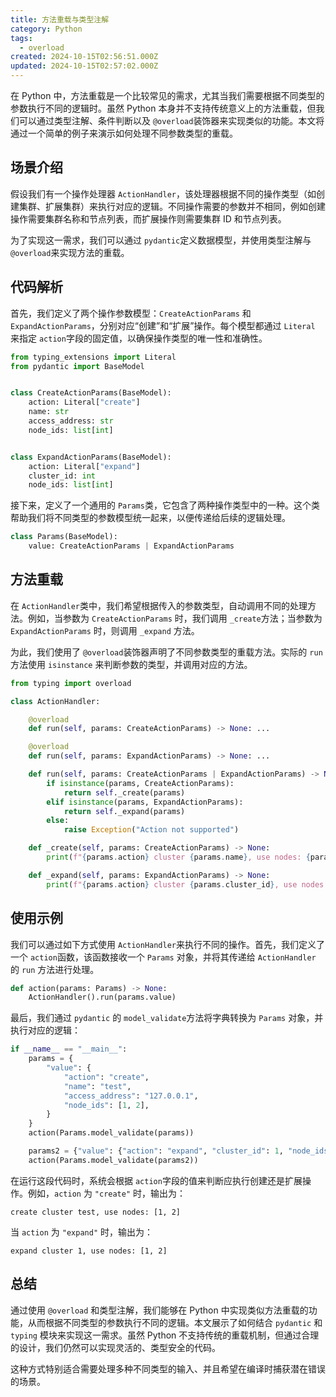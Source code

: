 ```yaml
---
title: 方法重载与类型注解
category: Python
tags:
  - overload
created: 2024-10-15T02:56:51.000Z
updated: 2024-10-15T02:57:02.000Z
---
```

在 Python 中，方法重载是一个比较常见的需求，尤其当我们需要根据不同类型的参数执行不同的逻辑时。虽然 Python 本身并不支持传统意义上的方法重载，但我们可以通过类型注解、条件判断以及 `@overload`​ 装饰器来实现类似的功能。本文将通过一个简单的例子来演示如何处理不同参数类型的重载。

## 场景介绍

假设我们有一个操作处理器 `ActionHandler`​，该处理器根据不同的操作类型（如创建集群、扩展集群）来执行对应的逻辑。不同操作需要的参数并不相同，例如创建操作需要集群名称和节点列表，而扩展操作则需要集群 ID 和节点列表。

为了实现这一需求，我们可以通过 `pydantic`​ 定义数据模型，并使用类型注解与 `@overload`​ 来实现方法的重载。

## 代码解析

首先，我们定义了两个操作参数模型：`CreateActionParams`​ 和 `ExpandActionParams`​，分别对应“创建”和“扩展”操作。每个模型都通过 `Literal`​ 来指定 `action`​ 字段的固定值，以确保操作类型的唯一性和准确性。

```python
from typing_extensions import Literal
from pydantic import BaseModel


class CreateActionParams(BaseModel):
    action: Literal["create"]
    name: str
    access_address: str
    node_ids: list[int]


class ExpandActionParams(BaseModel):
    action: Literal["expand"]
    cluster_id: int
    node_ids: list[int]
```

接下来，定义了一个通用的 `Params`​ 类，它包含了两种操作类型中的一种。这个类帮助我们将不同类型的参数模型统一起来，以便传递给后续的逻辑处理。

```python
class Params(BaseModel):
    value: CreateActionParams | ExpandActionParams
```

## 方法重载

在 `ActionHandler`​ 类中，我们希望根据传入的参数类型，自动调用不同的处理方法。例如，当参数为 `CreateActionParams`​ 时，我们调用 `_create`​ 方法；当参数为 `ExpandActionParams`​ 时，则调用 `_expand`​ 方法。

为此，我们使用了 `@overload`​ 装饰器声明了不同参数类型的重载方法。实际的 `run`​ 方法使用 `isinstance`​ 来判断参数的类型，并调用对应的方法。

```python
from typing import overload

class ActionHandler:

    @overload
    def run(self, params: CreateActionParams) -> None: ...

    @overload
    def run(self, params: ExpandActionParams) -> None: ...

    def run(self, params: CreateActionParams | ExpandActionParams) -> None:
        if isinstance(params, CreateActionParams):
            return self._create(params)
        elif isinstance(params, ExpandActionParams):
            return self._expand(params)
        else:
            raise Exception("Action not supported")

    def _create(self, params: CreateActionParams) -> None:
        print(f"{params.action} cluster {params.name}, use nodes: {params.node_ids}")

    def _expand(self, params: ExpandActionParams) -> None:
        print(f"{params.action} cluster {params.cluster_id}, use nodes: {params.node_ids}")
```

## 使用示例

我们可以通过如下方式使用 `ActionHandler`​ 来执行不同的操作。首先，我们定义了一个 `action`​ 函数，该函数接收一个 `Params`​ 对象，并将其传递给 `ActionHandler`​ 的 `run`​ 方法进行处理。

```python
def action(params: Params) -> None:
    ActionHandler().run(params.value)
```

最后，我们通过 `pydantic`​ 的 `model_validate`​ 方法将字典转换为 `Params`​ 对象，并执行对应的逻辑：

```python
if __name__ == "__main__":
    params = {
        "value": {
            "action": "create",
            "name": "test",
            "access_address": "127.0.0.1",
            "node_ids": [1, 2],
        }
    }
    action(Params.model_validate(params))

    params2 = {"value": {"action": "expand", "cluster_id": 1, "node_ids": [1, 2]}}
    action(Params.model_validate(params2))
```

在运行这段代码时，系统会根据 `action`​ 字段的值来判断应执行创建还是扩展操作。例如，`action`​ 为 `"create"`​ 时，输出为：

```
create cluster test, use nodes: [1, 2]
```

当 `action`​ 为 `"expand"`​ 时，输出为：

```
expand cluster 1, use nodes: [1, 2]
```

## 总结

通过使用 `@overload`​ 和类型注解，我们能够在 Python 中实现类似方法重载的功能，从而根据不同类型的参数执行不同的逻辑。本文展示了如何结合 `pydantic`​ 和 `typing`​ 模块来实现这一需求。虽然 Python 不支持传统的重载机制，但通过合理的设计，我们仍然可以实现灵活的、类型安全的代码。

这种方式特别适合需要处理多种不同类型的输入、并且希望在编译时捕获潜在错误的场景。

‍
